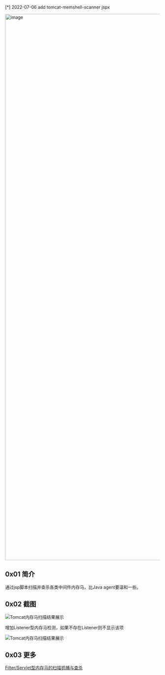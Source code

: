 [*] 2022-07-06 add tomcat-memshell-scanner jspx

<img width="1771" alt="image" src="https://user-images.githubusercontent.com/16593068/177464901-6fc57fc5-bb15-46c6-bc26-dce038512d21.png">

## 0x01 简介
通过jsp脚本扫描并查杀各类中间件内存马，比Java agent要温和一些。

## 0x02 截图
![Tomcat内存马扫描结果展示](doc/tomcat-memshell-scanner.png)

增加Listener型内存马检测，如果不存在Listener则不显示该项

![Tomcat内存马扫描结果展示](doc/listener.png)

## 0x03 更多
[Filter/Servlet型内存马的扫描抓捕与查杀](https://gv7.me/articles/2020/filter-servlet-type-memshell-scan-capture-and-kill/)
